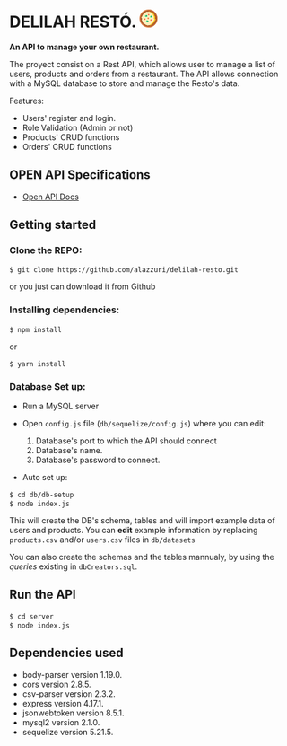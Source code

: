# **DELILAH RESTÓ**. ![cocktail_img](/assets/icons/couscous.png)

**An API to manage your own restaurant.**

The proyect consist on a Rest API, which allows user to manage a list of users, products and orders from a restaurant.
The API allows connection with a MySQL database to store and manage the Resto's data.

Features:

- Users' register and login.
- Role Validation (Admin or not)
- Products' CRUD functions
- Orders' CRUD functions

## OPEN API Specifications

- [Open API Docs](/spec.yml)

## Getting started

### Clone the REPO:

```
$ git clone https://github.com/alazzuri/delilah-resto.git
```

or you just can download it from Github

### Installing dependencies:

```
$ npm install
```

or

```
$ yarn install
```

### Database Set up:

- Run a MySQL server

- Open `config.js` file (`db/sequelize/config.js`) where you can edit:

  1. Database's port to which the API should connect
  2. Database's name.
  3. Database's password to connect.

- Auto set up:

```
$ cd db/db-setup
$ node index.js
```

This will create the DB's schema, tables and will import example data of users and products. You can **edit** example information by replacing `products.csv` and/or `users.csv` files in `db/datasets`

You can also create the schemas and the tables mannualy, by using the _queries_ existing in `dbCreators.sql`.

## Run the API

```
$ cd server
$ node index.js
```

## Dependencies used

- body-parser version 1.19.0.
- cors version 2.8.5.
- csv-parser version 2.3.2.
- express version 4.17.1.
- jsonwebtoken version 8.5.1.
- mysql2 version 2.1.0.
- sequelize version 5.21.5.
